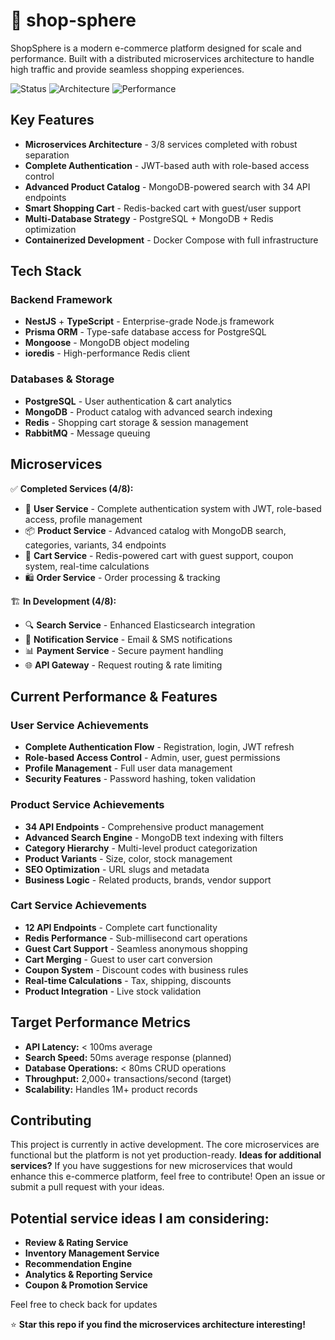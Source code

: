 # 🛒 shop-sphere
ShopSphere is a modern e-commerce platform designed for scale and performance. Built with a distributed microservices architecture to handle high traffic and provide seamless shopping experiences.

![Status](https://img.shields.io/badge/Status-In%20Progress-yellow)
![Architecture](https://img.shields.io/badge/Architecture-Microservices-blue)
![Performance](https://img.shields.io/badge/Performance-2K%2B%20TPS-green)

## Key Features
- **Microservices Architecture** - 3/8 services completed with robust separation
- **Complete Authentication** - JWT-based auth with role-based access control
- **Advanced Product Catalog** - MongoDB-powered search with 34 API endpoints
- **Smart Shopping Cart** - Redis-backed cart with guest/user support
- **Multi-Database Strategy** - PostgreSQL + MongoDB + Redis optimization
- **Containerized Development** - Docker Compose with full infrastructure

## Tech Stack
### Backend Framework
- **NestJS** + **TypeScript** - Enterprise-grade Node.js framework
- **Prisma ORM** - Type-safe database access for PostgreSQL
- **Mongoose** - MongoDB object modeling
- **ioredis** - High-performance Redis client

### Databases & Storage
- **PostgreSQL** - User authentication & cart analytics
- **MongoDB** - Product catalog with advanced search indexing
- **Redis** - Shopping cart storage & session management
- **RabbitMQ** - Message queuing

## Microservices
✅ **Completed Services (4/8):**
- 👤 **User Service** - Complete authentication system with JWT, role-based access, profile management
- 📦 **Product Service** - Advanced catalog with MongoDB search, categories, variants, 34 endpoints
- 🛒 **Cart Service** - Redis-powered cart with guest support, coupon system, real-time calculations
- 🛍️ **Order Service** - Order processing & tracking

🏗️ **In Development (4/8):**
- 🔍 **Search Service** - Enhanced Elasticsearch integration
- 📧 **Notification Service** - Email & SMS notifications
- 📊 **Payment Service** - Secure payment handling
- 🌐 **API Gateway** - Request routing & rate limiting

## Current Performance & Features

### User Service Achievements
- **Complete Authentication Flow** - Registration, login, JWT refresh
- **Role-based Access Control** - Admin, user, guest permissions
- **Profile Management** - Full user data management
- **Security Features** - Password hashing, token validation

### Product Service Achievements  
- **34 API Endpoints** - Comprehensive product management
- **Advanced Search Engine** - MongoDB text indexing with filters
- **Category Hierarchy** - Multi-level product categorization
- **Product Variants** - Size, color, stock management
- **SEO Optimization** - URL slugs and metadata
- **Business Logic** - Related products, brands, vendor support

### Cart Service Achievements
- **12 API Endpoints** - Complete cart functionality
- **Redis Performance** - Sub-millisecond cart operations
- **Guest Cart Support** - Seamless anonymous shopping
- **Cart Merging** - Guest to user cart conversion
- **Coupon System** - Discount codes with business rules
- **Real-time Calculations** - Tax, shipping, discounts
- **Product Integration** - Live stock validation

## Target Performance Metrics
- **API Latency:** < 100ms average
- **Search Speed:** 50ms average response (planned)
- **Database Operations:** < 80ms CRUD operations
- **Throughput:** 2,000+ transactions/second (target)
- **Scalability:** Handles 1M+ product records

## Contributing
This project is currently in active development. The core microservices are functional but the platform is not yet production-ready.
**Ideas for additional services?** If you have suggestions for new microservices that would enhance this e-commerce platform, feel free to contribute! Open an issue or submit a pull request with your ideas.

## Potential service ideas I am considering:
- **Review & Rating Service**
- **Inventory Management Service**
- **Recommendation Engine**
- **Analytics & Reporting Service**
- **Coupon & Promotion Service**

Feel free to check back for updates 

⭐ **Star this repo if you find the microservices architecture interesting!**